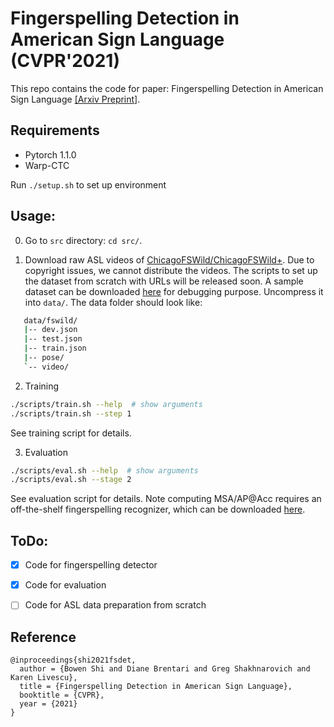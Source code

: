 # Fingerspelling Detection in American Sign Language (CVPR'2021)
This repo contains the code for paper: Fingerspelling Detection in American Sign Language [[Arxiv Preprint]](https://arxiv.org/abs/2104.01291).


## Requirements
* Pytorch 1.1.0
* Warp-CTC

Run `./setup.sh` to set up environment

## Usage:
0. Go to `src` directory: `cd src/`.

1. Download raw ASL videos of [ChicagoFSWild/ChicagoFSWild+](https://ttic.uchicago.edu/~klivescu/ChicagoFSWild.htm). Due to copyright issues, we cannot distribute the videos. The scripts to set up the dataset from scratch with URLs will be released soon. A sample dataset can be downloaded [here](https://drive.google.com/file/d/1KFmtiwZh7ehuAdiCQYoivtK__f9Rej81/view?usp=sharing) for debugging purpose. Uncompress it into `data/`. The data folder should look like:

```sh
   data/fswild/
   |-- dev.json
   |-- test.json
   |-- train.json
   |-- pose/
   `-- video/
```

2.  Training
```sh
./scripts/train.sh --help  # show arguments
./scripts/train.sh --step 1
```
See training script for details.

3. Evaluation
```sh
./scripts/eval.sh --help  # show arguments
./scripts/eval.sh --stage 2
```
See evaluation script for details. Note computing MSA/AP@Acc requires an off-the-shelf fingerspelling recognizer, which can be downloaded [here](https://drive.google.com/file/d/1M4hdgZNlEVqkRZW75ItWg0seReq7GGAq/view?usp=sharing).

## ToDo:
- [x] Code for fingerspelling detector
- [x] Code for evaluation
- [ ] Code for ASL data preparation from scratch


## Reference

    @inproceedings{shi2021fsdet,
      author = {Bowen Shi and Diane Brentari and Greg Shakhnarovich and Karen Livescu},
      title = {Fingerspelling Detection in American Sign Language},
      booktitle = {CVPR},
      year = {2021}
    }
